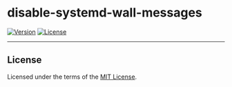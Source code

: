 # disable-systemd-wall-messages

[![Version](https://img.shields.io/github/v/release/Kir-Antipov/disable-systemd-wall-messages?sort=date&style=flat&label=version&cacheSeconds=3600)](https://github.com/Kir-Antipov/disable-systemd-wall-messages/releases/latest)
[![License](https://img.shields.io/github/license/Kir-Antipov/disable-systemd-wall-messages?style=flat&cacheSeconds=36000)](https://github.com/Kir-Antipov/disable-systemd-wall-messages/blob/HEAD/LICENSE.md)

----

## License

Licensed under the terms of the [MIT License](https://github.com/Kir-Antipov/disable-systemd-wall-messages/blob/HEAD/LICENSE.md).

